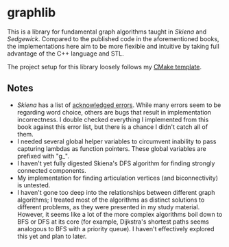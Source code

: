 # graphlib

This is a library for fundamental graph algorithms taught in *Skiena* and *Sedgewick*. Compared to the published code in the aforementioned books, the implementations here aim to be more flexible and intuitive by taking full advantage of the C++ language and STL.

The project setup for this library loosely follows my [CMake template](https://github.com/tedklin/cmake_sandbox).

## Notes

- *Skiena* has a list of [acknowledged errors](http://www3.cs.stonybrook.edu/~skiena/algorist/book/errata). While many errors seem to be regarding word choice, others are bugs that result in implementation incorrectness. I double checked everything I implemented from this book against this error list, but there is a chance I didn't catch all of them.
- I needed several global helper variables to circumvent inability to pass capturing lambdas as function pointers. These global variables are prefixed with "g_".
- I haven't yet fully digested Skiena's DFS algorithm for finding strongly connected components.
- My implementation for finding articulation vertices (and biconnectivity) is untested.
- I haven't gone too deep into the relationships between different graph algorithms; I treated most of the algorithms as distinct solutions to different problems, as they were presented in my study material. However, it seems like a lot of the more complex algorithms boil down to BFS or DFS at its core (for example, Dijkstra's shortest paths seems analogous to BFS with a priority queue). I haven't effectively explored this yet and plan to later.
